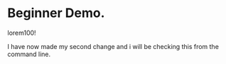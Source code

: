 # Beginner Demo.

lorem100!

I have now made my second change and i will be checking this from the command line.
